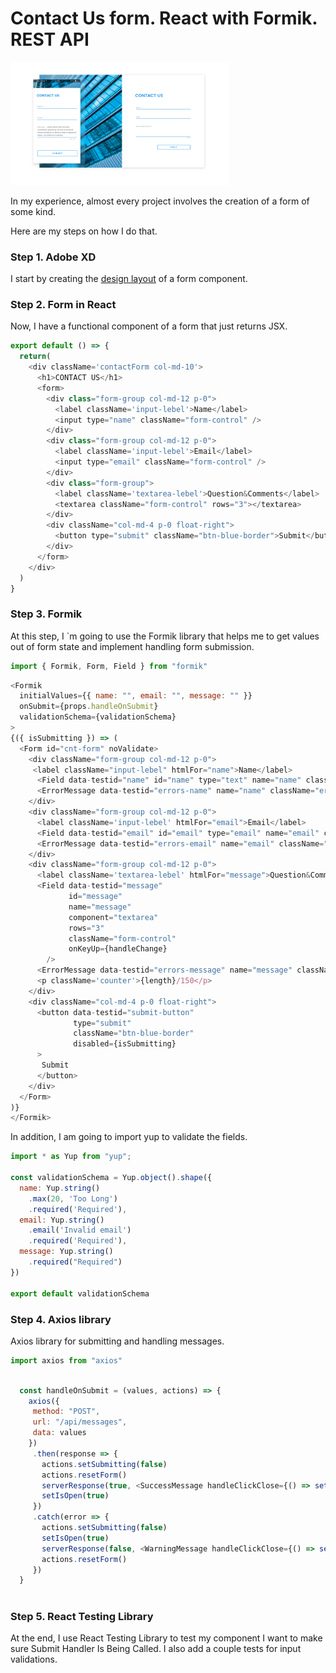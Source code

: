 <h1>Contact Us form. React with Formik. REST API</h1>
<img src='ui.png' width="350" title="description">
<p>In my experience, almost every project involves the creation of a form of some kind.  

Here are my steps on how I do that.</p>

<h3>Step 1. Adobe XD</h3>
<p>I start by creating the <a href='https://github.com/irishakarpova/Contact-Us-Form_REST_API/blob/master/layout.xd'>design layout</a> of a form component.</p>

<h3>Step 2. Form in React</h3>
<p>Now, I have a functional component of a form that just returns JSX.</p>

```javaScript
export default () => {
  return(
    <div className='contactForm col-md-10'>
      <h1>CONTACT US</h1>
      <form>
        <div class="form-group col-md-12 p-0">
          <label className='input-lebel'>Name</label>
          <input type="name" className="form-control" />
        </div>
        <div class="form-group col-md-12 p-0">
          <label className='input-lebel'>Email</label>
          <input type="email" className="form-control" />
        </div>
        <div class="form-group">
          <label className='textarea-lebel'>Question&Comments</label>
          <textarea className="form-control" rows="3"></textarea>
        </div>
        <div className="col-md-4 p-0 float-right">
          <button type="submit" className="btn-blue-border">Submit</button>
        </div>
      </form>
    </div>
  )
}

```

<h3>Step 3. Formik</h3>
<p>At this step, I `m going to use the Formik library that helps me to get values out of form state and implement handling form submission.</p>

```javaScript
import { Formik, Form, Field } from "formik"

```

```javaScript
<Formik
  initialValues={{ name: "", email: "", message: "" }}
  onSubmit={props.handleOnSubmit}
  validationSchema={validationSchema}
>
{({ isSubmitting }) => (
  <Form id="cnt-form" noValidate>
    <div className="form-group col-md-12 p-0">
     <label className="input-lebel" htmlFor="name">Name</label>
      <Field data-testid="name" id="name" type="text" name="name" className="form-control" />
      <ErrorMessage data-testid="errors-name" name="name" className="errorMessage" component="div" />
    </div>
    <div className="form-group col-md-12 p-0">
      <label className='input-lebel' htmlFor="email">Email</label>
      <Field data-testid="email" id="email" type="email" name="email" className="form-control" />
      <ErrorMessage data-testid="errors-email" name="email" className="errorMessage" component="div" />
    </div>
    <div className="form-group col-md-12 p-0">
      <label className='textarea-lebel' htmlFor="message">Question&Comments</label>
      <Field data-testid="message"
             id="message"
             name="message"
             component="textarea"
             rows="3"
             className="form-control"
             onKeyUp={handleChange}
        />
      <ErrorMessage data-testid="errors-message" name="message" className="errorMessage" component="div" />
      <p className='counter'>{length}/150</p>
    </div>
    <div className="col-md-4 p-0 float-right">
      <button data-testid="submit-button"
              type="submit"
              className="btn-blue-border"
              disabled={isSubmitting}
      >
       Submit
      </button>
    </div>
  </Form>
)}
</Formik>

```

<p>In addition, I am going to import yup to validate the fields.</p>

```javaScript
import * as Yup from "yup";

const validationSchema = Yup.object().shape({
  name: Yup.string()
    .max(20, 'Too Long')
    .required('Required'),
  email: Yup.string()
    .email('Invalid email')
    .required('Required'),
  message: Yup.string()
    .required("Required")
})

export default validationSchema

```

<h3>Step 4. Axios library</h3>
<p>Axios library for submitting and handling messages.</p>

```javaScript
import axios from "axios"

```


```javaScript

  const handleOnSubmit = (values, actions) => {
    axios({
     method: "POST",
     url: "/api/messages",
     data: values
    })
     .then(response => {
       actions.setSubmitting(false)
       actions.resetForm()
       serverResponse(true, <SuccessMessage handleClickClose={() => setIsOpen(false)}/>)
       setIsOpen(true)
     })
     .catch(error => {
       actions.setSubmitting(false)
       setIsOpen(true)
       serverResponse(false, <WarningMessage handleClickClose={() => setIsOpen(false)}/>)
       actions.resetForm()
     })
  }
  
  ```
  
<h3>Step 5. React Testing Library</h3>

<p>At the end, I use React Testing Library to test my component
I want to make sure Submit Handler Is Being Called.
I also add a couple tests for input validations.</p>


